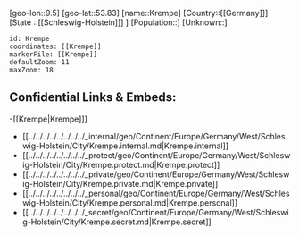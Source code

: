 ﻿---
location: [53.83,9.5]
mapzoom: [7,12] 
mapmarker: city 
type: City
tags:
- geo/City


SpocWebEntityId: 31633
isDeleted: false
confidential: public

---
[geo-lon::9.5]
[geo-lat::53.83]
[name::Krempe]
[Country::[[Germany]]]
[State ::[[Schleswig-Holstein]]] ]
[Population::]
[Unknown::]


```leaflet
id: Krempe
coordinates: [[Krempe]]
markerFile: [[Krempe]]
defaultZoom: 11 
maxZoom: 18
```


## Confidential Links & Embeds: 
-[[Krempe|Krempe]]] 
- [[../../../../../../../../_internal/geo/Continent/Europe/Germany/West/Schleswig-Holstein/City/Krempe.internal.md|Krempe.internal]] 
- [[../../../../../../../../_protect/geo/Continent/Europe/Germany/West/Schleswig-Holstein/City/Krempe.protect.md|Krempe.protect]] 
- [[../../../../../../../../_private/geo/Continent/Europe/Germany/West/Schleswig-Holstein/City/Krempe.private.md|Krempe.private]] 
- [[../../../../../../../../_personal/geo/Continent/Europe/Germany/West/Schleswig-Holstein/City/Krempe.personal.md|Krempe.personal]] 
- [[../../../../../../../../_secret/geo/Continent/Europe/Germany/West/Schleswig-Holstein/City/Krempe.secret.md|Krempe.secret]] 

